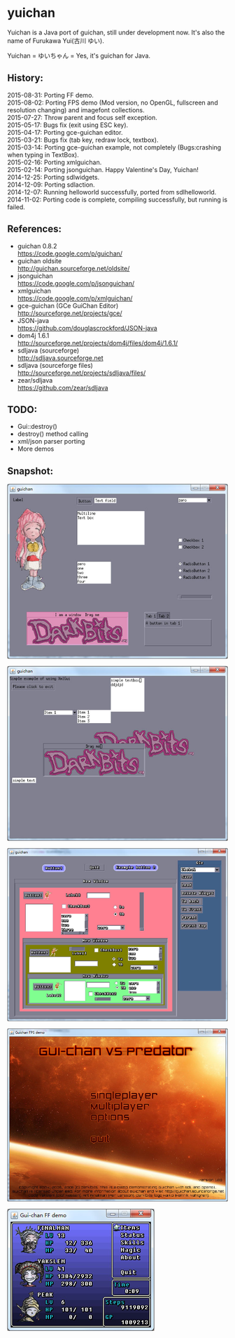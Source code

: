 ﻿yuichan
=======

Yuichan is a Java port of guichan, still under development now. It's also the name of Furukawa Yui(古川 ゆい).  

Yuichan = ゆいちゃん = Yes, it's guichan for Java.  

## History:  
2015-08-31: Porting FF demo.    
2015-08-02: Porting FPS demo (Mod version, no OpenGL, fullscreen and resolution changing) and imagefont collections.    
2015-07-27: Throw parent and focus self exception.    
2015-05-17: Bugs fix (exit using ESC key).   
2015-04-17: Porting gce-guichan editor.    
2015-03-21: Bugs fix (tab key, redraw lock, textbox).   
2015-03-14: Porting gce-guichan example, not completely (Bugs:crashing when typing in TextBox).   
2015-02-16: Porting xmlguichan.  
2015-02-14: Porting jsonguichan. Happy Valentine's Day, Yuichan!    
2014-12-25: Porting sdlwidgets.  
2014-12-09: Porting sdlaction.  
2014-12-07: Running helloworld successfully, ported from sdlhelloworld.  
2014-11-02: Porting code is complete, compiling successfully, but running is failed.  

## References:  
* guichan 0.8.2  
https://code.google.com/p/guichan/  
* guichan oldsite  
http://guichan.sourceforge.net/oldsite/  
* jsonguichan  
https://code.google.com/p/jsonguichan/  
* xmlguichan  
https://code.google.com/p/xmlguichan/  
* gce-guichan (GCe GuiChan Editor)  
http://sourceforge.net/projects/gce/  
* JSON-java  
https://github.com/douglascrockford/JSON-java  
* dom4j 1.6.1  
http://sourceforge.net/projects/dom4j/files/dom4j/1.6.1/  
* sdljava (sourceforge)  
http://sdljava.sourceforge.net  
* sdljava (sourceforge files)  
http://sourceforge.net/projects/sdljava/files/  
* zear/sdljava  
https://github.com/zear/sdljava  

## TODO:  
* Gui::destroy()  
* destroy() method calling  
* xml/json parser porting  
* More demos  

## Snapshot:  
![Snapshot](/snapshot/widgets.jpg)  

![Snapshot](/snapshot/xmlgui.jpg)  

![Snapshot](/snapshot/gce.jpg)  

![Snapshot](/snapshot/fps.jpg)  

![Snapshot](/snapshot/ff.jpg)  
